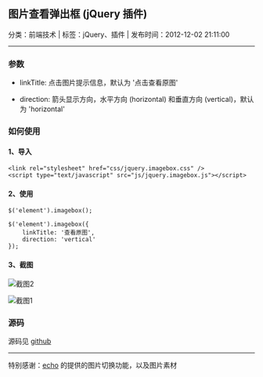 ## 图片查看弹出框 (jQuery 插件)

分类：前端技术 | 标签：jQuery、插件 | 发布时间：2012-12-02 21:11:00

___

### 参数

* linkTitle: 点击图片提示信息，默认为 '点击查看原图'

* direction: 箭头显示方向，水平方向 (horizontal) 和垂直方向 (vertical)，默认为 'horizontal'

### 如何使用

#### 1、导入

	<link rel="stylesheet" href="css/jquery.imagebox.css" />
	<script type="text/javascript" src="js/jquery.imagebox.js"></script>

#### 2、使用

	$('element').imagebox();

	$('element').imagebox({
	    linkTitle: '查看原图',
	    direction: 'vertical'
	});
	
	
#### 3、截图

![截图2](/posts/2012/12/02/2.png) 

![截图1](/posts/2012/12/02/1.png) 

### 源码

源码见 [github](https://github.com/wenzhixin/jquery.imagebox)

___

特别感谢：[echo](http://weibo.com/u/2191714780) 的提供的图片切换功能，以及图片素材
